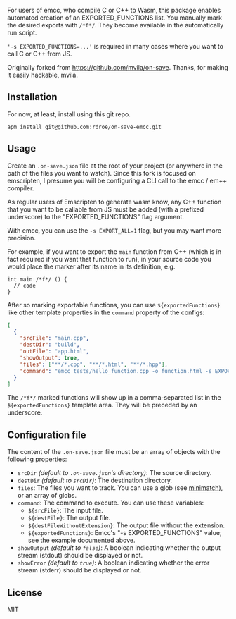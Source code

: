 For users of emcc, who compile C or C++ to Wasm, this package enables automated creation of an EXPORTED_FUNCTIONS list. You manually mark the desired exports with `/*f*/`. They become available in the automatically run script.

`'-s EXPORTED_FUNCTIONS=...'` is required in many cases where you want to call C or C++ from JS.  

Originally forked from https://github.com/mvila/on-save.
Thanks, for making it easily hackable, mvila.

## Installation
For now, at least, install using this git repo.
```
apm install git@github.com:rdroe/on-save-emcc.git
```

## Usage

Create an `.on-save.json` file at the root of your project (or anywhere in the path of the files you want to watch). Since this fork is focused on emscripten, I presume you will be configuring a CLI call to the emcc / em++ compiler.

As regular users of Emscripten to generate wasm know, any C++ function that you want to be callable from JS must be added (with a prefixed underscore) to the "EXPORTED_FUNCTIONS" flag argument.

With emcc, you can use the `-s EXPORT_ALL=1` flag, but you may want more precision.

For example, if you want to export the `main` function from C++ (which is in fact required if you want that function to run), in your source code you would place the marker after its name in its definition, e.g.

```
int main /*f*/ () {
  // code
}
```

After so marking exportable functions, you can use `${exportedFunctions}` like other template properties in the `command` property of the configs:

```json
[
  {
    "srcFile": "main.cpp",
    "destDir": "build",
    "outFile": "app.html",
    "showOutput": true,
    "files": ["**/*.cpp", "**/*.html", "**/*.hpp"],
    "command": "emcc tests/hello_function.cpp -o function.html -s EXPORTED_FUNCTIONS='[${exportedFunctions}]'"
  }
]
```

The `/*f*/` marked functions will show up in a comma-separated list in the `${exportedFunctions}` template area. They will be preceded by an underscore.

## Configuration file

The content of the `.on-save.json` file must be an array of objects with the following properties:

* `srcDir` _(default to `.on-save.json`'s directory)_: The source directory.
* `destDir` _(default to `srcDir`)_: The destination directory.
* `files`: The files you want to track. You can use a glob (see [minimatch](https://github.com/isaacs/minimatch)), or an array of globs.
* `command`: The command to execute. You can use these variables:
  * `${srcFile}`: The input file.
  * `${destFile}`: The output file.
  * `${destFileWithoutExtension}`: The output file without the extension.
  * `${exportedFunctions}`: Emcc's "-s EXPORTED_FUNCTIONS" value; see the example documented above.
* `showOutput` _(default to `false`)_: A boolean indicating whether the output stream (stdout) should be displayed or not.
* `showError` _(default to `true`)_: A boolean indicating whether the error stream (stderr) should be displayed or not.

## License

MIT
